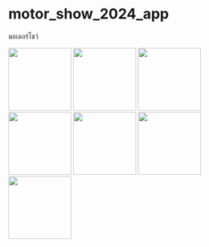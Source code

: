 # motor_show_2024_app

มอเตอร์โชว์


<img width="125px" src="https://github.com/Eakkayuth/motor_show_2024_app/assets/165863160/14de3cdf-f82e-4a11-bbc7-f7b7cf8f0337">

<img width="125px" src="https://github.com/Eakkayuth/motor_show_2024_app/assets/165863160/a62e3b7a-d7b0-4f2c-8ff8-365cc4acd61a">

<img width="125px" src="https://github.com/Eakkayuth/motor_show_2024_app/assets/165863160/fb3fe7e3-3dcc-4964-b805-60509dd62ed5">

<img width="125px" src="https://github.com/Eakkayuth/motor_show_2024_app/assets/165863160/86bdb6bf-1343-4f0e-9f4b-930c2369dd19">

<img width="125px" src="https://github.com/Eakkayuth/motor_show_2024_app/assets/165863160/bd58ad5d-6498-472b-a8cd-b015768e3f26">

<img width="125px" src="https://github.com/Eakkayuth/motor_show_2024_app/assets/165863160/726759bf-271e-4b93-965f-278e354e6340">

<img width="125px" src="https://github.com/Eakkayuth/motor_show_2024_app/assets/165863160/e5755e2b-c500-47fc-8ece-87005f907f48">


